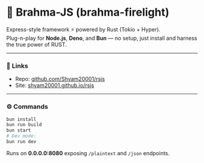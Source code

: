 
# 🗿 Brahma-JS (brahma-firelight)

Express-style framework ⚡ powered by Rust (Tokio + Hyper).  
Plug-n-play for **Node.js**, **Deno**, and **Bun** — no setup, just install and harness the true power of RUST.

---

### 🔗 Links
- Repo: [github.com/Shyam20001/rsjs](https://github.com/Shyam20001/rsjs)
- Site: [shyam20001.github.io/rsjs](https://shyam20001.github.io/rsjs)

---

### ⚙️ Commands
```bash
bun install
bun run build
bun start
# Dev mode:
bun run dev
````

Runs on **0.0.0.0:8080** exposing `/plaintext` and `/json` endpoints.

